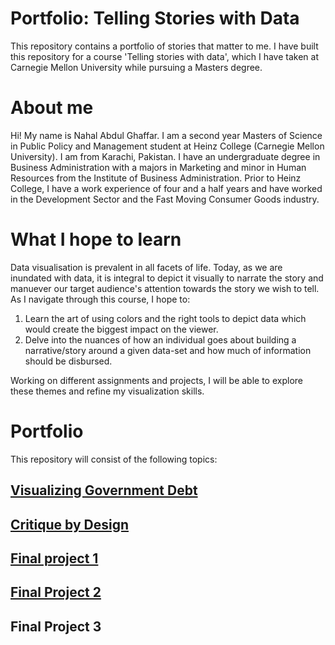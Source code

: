 # Portfolio: Telling Stories with Data
This repository contains a portfolio of stories that matter to me. I have built this repository for a course 'Telling stories with data', which I have taken at Carnegie Mellon University while pursuing a Masters degree.

# About me
Hi! My name is Nahal Abdul Ghaffar. I am a second year Masters of Science in Public Policy and Management student at Heinz College (Carnegie Mellon University). I am from Karachi, Pakistan. I have an undergraduate degree in Business Administration with a majors in Marketing and minor in Human Resources from the Institute of Business Administration. Prior to Heinz College, I have a work experience of four and a half years and have worked in the Development Sector and the Fast Moving Consumer Goods industry.

# What I hope to learn
Data visualisation is prevalent in all facets of life. Today, as we are inundated with data, it is integral to depict it visually to narrate the story and manuever our target audience's attention towards the story we wish to tell. As I navigate through this course, I hope to: 

1. Learn the art of using colors and the right tools to depict data which would create the biggest impact on the viewer.
2. Delve into the nuances of how an individual goes about building a narrative/story around a given data-set and how much of information should be disbursed.

Working on different assignments and projects, I will be able to explore these themes and refine my visualization skills.

# Portfolio
This repository will consist of the following topics: 

## [Visualizing Government Debt](https://nahalg.github.io/Telling-Stories-with-Data/Visualisinggovernmentdebt.html)

## [Critique by Design](https://nahalg.github.io/Telling-Stories-with-Data/CritiqueByDesign.html)

## [Final project 1](https://nahalg.github.io/Telling-Stories-with-Data/FinalProjectpart1.html)

## [Final Project 2](https://nahalg.github.io/Telling-Stories-with-Data/Finalprojectpart2.html)

## Final Project 3
